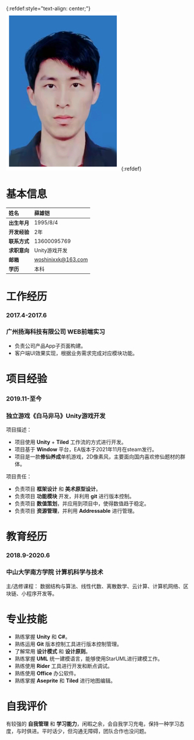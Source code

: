 {:refdef:style="text-align: center;"}
![Image](portrait_311x453.png)
{:refdef}

# 基本信息

| 姓名        	|薛雄铠   |
| :------------   | :------------  |
| **出生年月**     | 1995/8/4   |
| **开发经验**     | 2年  |
| **联系方式**         |    13600095769    |
| **求职意向**         |    Unity游戏开发   |
| **邮箱**         |    woshinixxk@163.com |
| **学历**         |    本科    |


# 工作经历

### 2017.4-2017.6
### 广州扬海科技有限公司 WEB前端实习

* 负责公司产品App子页面构建。
* 客户端UI效果实现，根据业务需求完成对应模块功能。

# 项目经验

### 2019.11-至今 
### 独立游戏《白马非马》Unity游戏开发

项目描述：

* 项目使用 **Unity** + **Tiled** 工作流的方式进行开发。
* 项目基于 **Window** 平台，EA版本于2021年11月在steam发行。
* 项目是一款**修仙养成**单机游戏，2D像素风，主要面向国内喜欢修仙题材的群体。

项目责任：
* 负责项目 **框架设计** 和 **美术原型设计**。
* 负责项目 **功能模块** 开发，并利用 **git** 进行版本控制。
* 负责项目 **数值策划**，并应用到项目中，使得数值趋于稳定。
* 负责项目 **资源管理**，并利用 **Addressable** 进行管理。

# 教育经历

### 2018.9-2020.6 
### 中山大学南方学院 计算机科学与技术
主/选修课程：
数据结构与算法、线性代数、离散数学、云计算、计算机网络、区块链、小程序开发等。

# 专业技能

* 熟练掌握 **Unity** 和 **C#**。
* 熟练运用 **Git** 版本控制工具进行版本控制管理。
* 了解常用 **设计模式** 和 **设计原则**。
* 熟练掌握 **UML** 统一建模语言，能够使用StarUML进行建模工作。
* 熟练使用 **Rider** 工具进行开发和断点调试。
* 熟练使用 **Office** 办公软件。
* 熟练掌握 **Aseprite** 和 **Tiled** 进行地图编辑。

# 自我评价
有较强的 **自我管理** 和 **学习能力**，闲暇之余，会自我学习充电，保持一种学习态度，与时俱进。平时话少，但沟通无障碍，团队合作也没问题。






